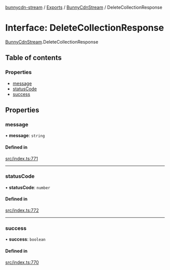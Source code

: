 [bunnycdn-stream](../README.md) / [Exports](../modules.md) / [BunnyCdnStream](../modules/BunnyCdnStream.md) / DeleteCollectionResponse

# Interface: DeleteCollectionResponse

[BunnyCdnStream](../modules/BunnyCdnStream.md).DeleteCollectionResponse

## Table of contents

### Properties

- [message](BunnyCdnStream.DeleteCollectionResponse.md#message)
- [statusCode](BunnyCdnStream.DeleteCollectionResponse.md#statuscode)
- [success](BunnyCdnStream.DeleteCollectionResponse.md#success)

## Properties

### message

• **message**: `string`

#### Defined in

[src/index.ts:771](https://github.com/dan-online/bunnycdn-stream/blob/259d596/src/index.ts#L771)

___

### statusCode

• **statusCode**: `number`

#### Defined in

[src/index.ts:772](https://github.com/dan-online/bunnycdn-stream/blob/259d596/src/index.ts#L772)

___

### success

• **success**: `boolean`

#### Defined in

[src/index.ts:770](https://github.com/dan-online/bunnycdn-stream/blob/259d596/src/index.ts#L770)
